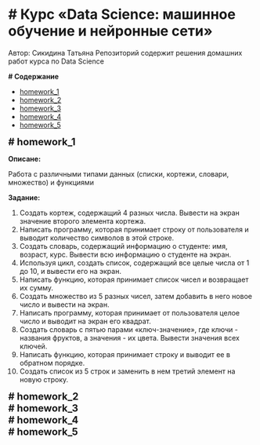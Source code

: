 <h1># Курс «Data Science: машинное обучение и нейронные сети»</h1>
<p>
    Автор: Сикидина Татьяна
Репозиторий содержит решения домашних работ курса по Data Science
</p>
<b># Содержание</b>
<ul>
    <li><a href="#hm1">homework_1</a></li>
    <li><a href="#hm2">homework_2</a></li>
    <li><a href="#hm3">homework_3</a></li>
    <li><a href="#hm4">homework_4</a></li>
    <li><a href="#hm5">homework_5</a></li>
</ul>
<b id='hm1' style="font-size: 20px"># homework_1</b></br>
<p>
    <b>Описане:</b>
    <p>Работа с различными типами данных (списки, кортежи, словари, множество) и функциями</p>
    <b>Задание:</b>
    <p>
        <ol>
            <li>Создать кортеж, содержащий 4 разных числа. Вывести на экран значение второго элемента кортежа.</li>
            <li>Написать программу, которая принимает строку от пользователя и выводит количество символов в этой строке.</li>
            <li>Создать словарь, содержащий информацию о студенте: имя, возраст, курс. Вывести всю информацию о студенте на экран.</li>
            <li>Используя цикл, создать список, содержащий все целые числа от 1 до 10, и вывести его на экран.</li>
            <li>Написать функцию, которая принимает список чисел и возвращает их сумму.</li>
            <li>Создать множество из 5 разных чисел, затем добавить в него новое число и вывести на экран.</li>
            <li>Написать программу, которая принимает от пользователя целое число и выводит на экран его квадрат.</li>
            <li>Создать словарь с пятью парами «ключ-значение», где ключи - названия фруктов, а значения - их цвета. Вывести значения всех ключей.</li>
            <li>Написать функцию, которая принимает строку и выводит ее в обратном порядке.</li>
            <li>Создать список из 5 строк и заменить в нем третий элемент на новую строку.</li>
        </ol>        
    </p>
</p>
<b id='hm2' style="font-size: 20px"># homework_2</b></br>
<b id='hm3' style="font-size: 20px"># homework_3</b></br>
<b id='hm4' style="font-size: 20px"># homework_4</b></br>
<b id='hm5' style="font-size: 20px"># homework_5</b></br>


